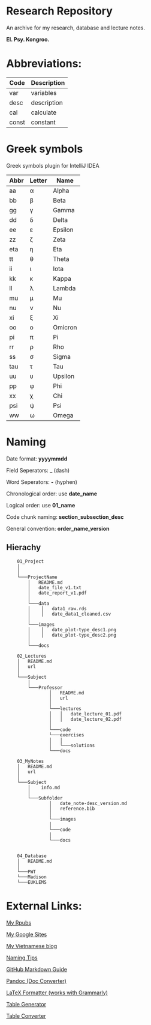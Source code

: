 # Research Repository

An archive for my research, database and lecture notes.

**El. Psy. Kongroo.**

# Abbreviations:

| Code        | Description |
| ----------- | ----------- |
| var       | variables       |
| desc      | description     |
| cal       | calculate       |
| const     | constant       |

# Greek symbols
Greek symbols plugin for IntelliJ IDEA

 | Abbr |Letter| Name    |
 |------|------|---------|
 |  aa  |  α   | Alpha   |
 |  bb  |  β   | Beta    |
 |  gg  |  γ   | Gamma   |
 |  dd  |  δ   | Delta   |
 |  ee  |  ε   | Epsilon |
 |  zz  |  ζ   | Zeta    |
 |  eta |  η   | Eta     |
 |  tt  |  θ   | Theta   |
 |  ii  |  ι   | Iota    |
 |  kk  |  κ   | Kappa   |
 |  ll  |  λ   | Lambda  |
 |  mu  |  μ   | Mu      |
 |  nu  |  ν   | Nu      |
 |  xi  |  ξ   | Xi      |
 |  oo  |  ο   | Omicron |
 |  pi  |  π   | Pi      |
 |  rr  |  ρ   | Rho     |
 |  ss  |  σ   | Sigma   |
 |  tau |  τ   | Tau     |
 |  uu  |  υ   | Upsilon |
 |  pp  |  φ   | Phi     |
 |  xx  |  χ   | Chi     |
 |  psi |  ψ   | Psi     |
 |  ww  |  ω   | Omega   |

# Naming

Date format: **yyyymmdd**

Field Seperators: **_** (dash)

Word Seperators: **-** (hyphen)

Chronological order: use **date_name**

Logical order: use **01_name**


Code chunk naming: **section_subsection_desc**

General convention: **order_name_version**

## Hierachy

```
    01_Project 
    │
    │ 
    └───ProjectName
        │   README.md
        │   date_file_v1.txt    
        │   date_report_v1.pdf
        │
        └───data
        │    │   data1_raw.rds
        │    │   date_data1_cleaned.csv   
        │
        └───images
        │    │   date_plot-type_desc1.png
        │    │   date_plot-type_desc2.png   
        │            
        └───docs

    02_Lectures
    │   README.md
    │   url 
    │  
    └───Subject
        │
        └───Professor
                │   README.md
                │   url
                │   
                └───lectures
                │   │   date_lecture_01.pdf
                │   │   date_lecture_02.pdf
                │   
                └───code
                └───exercises
                │   │
                │   └───solutions
                └───docs

    03_MyNotes
    │   README.md
    │   url
    │    
    └───Subject
        │    info.md
        │
        └───Subfolder
                │   date_note-desc_version.md
                │   reference.bib
                │   
                └───images
                │   
                └───code
                │
                └───docs


    04_Database
    │   README.md
    │   
    └───PWT
    └───Madison
    └───EUKLEMS
```

# External Links:

[My Rpubs](https://rpubs.com/thanhqtran/)

[My Google Sites](https://sites.google.com/view/tranquangthanh)

[My Vietnamese blog](https://nipponkiyoshi.com/)

[Naming Tips](https://datacarpentry.org/rr-organization1/01-file-naming/index.html)

[GitHub Markdown Guide](https://guides.github.com/features/mastering-markdown/)

[Pandoc (Doc Converter)](https://pandoc.org/try/?text=&from=latex&to=&standalone=0)

[LaTeX Formatter (works with Grammarly)](https://c.albert-thompson.com/latex-pretty/)

[Table Generator](https://www.tablesgenerator.com/text_tables)

[Table Converter](https://tableconvert.com/)